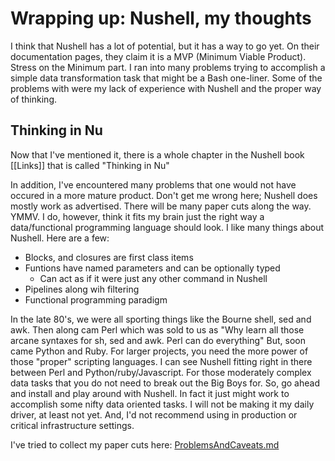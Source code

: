 # Wrapping up: Nushell, my thoughts

I think that Nushell has a lot of potential, but it has a way to go yet.
On their documentation pages, they claim it is a MVP (Minimum Viable Product).
Stress on the Minimum part. I ran into many problems trying to accomplish
a simple data transformation task that might be a Bash one-liner. Some of the
problems with were my lack of experience with Nushell and the proper way of
thinking.

## Thinking in Nu

Now that I've mentioned it, there is a whole chapter in the Nushell book [[Links]]
that is called "Thinking in Nu"


In addition, I've encountered many problems that one would not have occured in
a more mature product. Don't get me wrong here; Nushell does mostly work
as advertised. There will be many paper cuts along the way. YMMV.
I do, however, think it fits my brain just the right way a data/functional
programming language should look. I like many things about Nushell. Here are a few:

- Blocks, and closures are first class items
- Funtions  have named parameters and can be optionally typed
  * Can act as if it were just any other command in Nushell
- Pipelines along wih filtering
- Functional programming paradigm


In the late 80's, we were all sporting things like the Bourne shell, sed and awk.
Then along cam Perl which was  sold to us as "Why learn all those arcane syntaxes for sh, sed and awk. Perl can do everything"
But, soon came Python and Ruby. For larger projects, you need the more
power of those "proper" scripting languages.  I can see Nushell fitting
right in there between Perl and Python/ruby/Javascript. For those
moderately complex data tasks that you do not need to break out the Big Boys for.
So, go ahead and install and play around with Nushell. In fact it just might
work to  accomplish  some nifty data oriented tasks. I will not be making
it my daily driver, at least not yet. And, I'd not recommend using in production
or critical infrastructure settings.

I've tried to collect my paper cuts here: 
[ProblemsAndCaveats.md](ProblemsAndCaveats.md)
